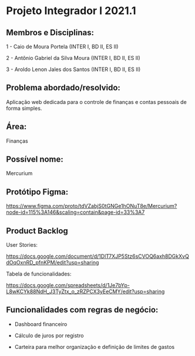 # Projeto Integrador I 2021.1

## Membros e Disciplinas: 
1 - Caio de Moura Portela (INTER I, BD II, ES II)

2 - Antônio Gabriel da Silva Moura (INTER I, BD II, ES II)

3 - Aroldo Lenon Jales dos Santos (INTER I, BD II, ES II)

## Problema abordado/resolvido:
Aplicação web dedicada para o controle de finanças e contas pessoais de forma simples.

## Área:
Finanças

## Possível nome:

Mercurium

## Protótipo Figma:

https://www.figma.com/proto/tdVZabjS0tGNGe1hONuT8e/Mercurium?node-id=115%3A146&scaling=contain&page-id=33%3A7

## Product Backlog

User Stories:

https://docs.google.com/document/d/1DlT7XJP5Stz6sCVOQ6axh8DGkXvQdOqOxnRD_pfnKPM/edit?usp=sharing

Tabela de funcionalidades:

https://docs.google.com/spreadsheets/d/1Je7bYp-L8wKCYk88NdH_J3TyZtx_o_zRZPCX3yEeCMY/edit?usp=sharing

## Funcionalidades com regras de negócio:

- Dashboard financeiro

- Cálculo de juros por registro

- Carteira para melhor organização e definição de limites de gastos

